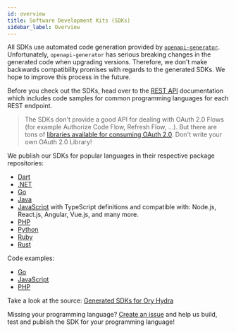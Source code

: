 ```yaml
---
id: overview
title: Software Development Kits (SDKs)
sidebar_label: Overview
---
```


All SDKs use automated code generation provided by [`openapi-generator`](https://github.com/OpenAPITools/openapi-generator).
Unfortunately, `openapi-generator` has serious breaking changes in the generated code when upgrading versions. Therefore, we don't
make backwards compatibility promises with regards to the generated SDKs. We hope to improve this process in the future.

Before you check out the SDKs, head over to the [REST API](reference/api.mdx) documentation which includes code samples for common
programming languages for each REST endpoint.

> The SDKs don't provide a good API for dealing with OAuth 2.0 Flows (for example Authorize Code Flow, Refresh Flow, ...). But
> there are tons of [libraries available for consuming OAuth 2.0](https://oauth.net/code/). Don't write your own OAuth 2.0
> Library!

We publish our SDKs for popular languages in their respective package repositories:

- [Dart](https://pub.dev/packages/ory_client)
- [.NET](https://www.nuget.org/packages/Ory.Client/)
- [Go](https://github.com/ory/client-go)
- [Java](https://search.maven.org/artifact/sh.ory/ory-client)
- [JavaScript](https://www.npmjs.com/package/@ory/client) with TypeScript definitions and compatible with: Node.js, React.js,
  Angular, Vue.js, and many more.
- [PHP](https://packagist.org/packages/ory/client)
- [Python](https://pypi.org/project/ory-client/)
- [Ruby](https://rubygems.org/gems/ory-client)
- [Rust](https://crates.io/crates/ory-client)

Code examples:

- [Go](./05_go.mdx)
- [JavaScript](./10_js.mdx)
- [PHP](./15_php.mdx)

Take a look at the source: [Generated SDKs for Ory Hydra](https://github.com/ory/sdk/tree/master/clients/client)

Missing your programming language? [Create an issue](https://github.com/ory/hydra/issues) and help us build, test and publish the
SDK for your programming language!
